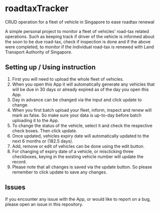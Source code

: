 # roadtaxTracker
CRUD operation for a fleet of vehicle in Singapore to ease roadtax renewal

A simple personal project to monitor a fleet of vehicles' road-tax related operations. Such as keeping track if driver of the vehicle is informed about the soon to be due road-tax, check if inspection is done and if the above were completed, to monitor if the individual road-tax is renewed with Land Transport Authority of Singapore.

## Setting up / Using instruction
1. First you will need to upload the whole fleet of vehicles.
2. When you open this App it will automatically generate any vehicles that will be due in 30 days or already expired as of the day you open this App.
3. Day in advance can be changed via the input and click update to change.
4. When you first batch upload your fleet, inform, inspect and renew will mark as false. So make sure your data is up-to-day before batch uploading it to the App.
5. To change the status of the vehicle, select it and check the respective check boxes. Then click update.
6. Once updated, vehicles expiry date will automatically updated to the next 6 months or (182.5 days).
7. Add, remove or edit of vehicles can be done using the edit button.
8. For changing of expiry date of a vehicle, or misclicking three checkboxes, keying in the existing vehicle number will update the record.
9. Please note that all changes is saved via the update button. So please remember to click update to save any changes.

## Issues
If you encounter any issue with the App, or would like to report on a bug, please open an issue in this repository.